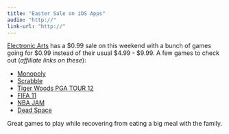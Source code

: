 ```yaml
---
title: "Easter Sale on iOS Apps"
audio: "http://"
link-url: "http://"
---
```

<p><a href="http://click.linksynergy.com/fs-bin/stat?id=6PFrOqNV4B8&offerid=146261&type=3&subid=0&tmpid=1826&RD_PARM1=http%253A%252F%252Fitunes.apple.com%252Fca%252Fartist%252Felectronic-arts%252Fid284800461%253Fuo%253D4%2526partnerId%253D30" target="itunes_store">Electronic Arts</a> has a $0.99 sale on this weekend with a bunch of games going for $0.99 instead of their usual $4.99 - $9.99. A few games to check out (<em>affiliate links on these</em>):</p>
<ul>
<li><a href="http://click.linksynergy.com/fs-bin/stat?id=6PFrOqNV4B8&offerid=146261&type=3&subid=0&tmpid=1826&RD_PARM1=http%253A%252F%252Fitunes.apple.com%252Fca%252Fapp%252Fmonopoly%252Fid337021781%253Fmt%253D8%2526uo%253D4%2526partnerId%253D30" target="itunes_store">Monopoly</a></li>
<li><a href="http://click.linksynergy.com/fs-bin/stat?id=6PFrOqNV4B8&offerid=146261&type=3&subid=0&tmpid=1826&RD_PARM1=http%253A%252F%252Fitunes.apple.com%252Fca%252Fapp%252Fscrabble%252Fid284815117%253Fmt%253D8%2526uo%253D4%2526partnerId%253D30" target="itunes_store">Scrabble</a></li>
<li><a href="http://click.linksynergy.com/fs-bin/stat?id=6PFrOqNV4B8&offerid=146261&type=3&subid=0&tmpid=1826&RD_PARM1=http%253A%252F%252Fitunes.apple.com%252Fca%252Fapp%252Ftiger-woods-pga-tour-12%252Fid427647815%253Fmt%253D8%2526uo%253D4%2526partnerId%253D30" target="itunes_store">Tiger Woods PGA TOUR 12</a></li>
<li><a href="http://click.linksynergy.com/fs-bin/stat?id=6PFrOqNV4B8&offerid=146261&type=3&subid=0&tmpid=1826&RD_PARM1=http%253A%252F%252Fitunes.apple.com%252Fca%252Fapp%252Ffifa-11-by-ea-sports%252Fid394220958%253Fmt%253D8%2526uo%253D4%2526partnerId%253D30" target="itunes_store">FIFA 11</a></li>
<li><a href="http://click.linksynergy.com/fs-bin/stat?id=6PFrOqNV4B8&offerid=146261&type=3&subid=0&tmpid=1826&RD_PARM1=http%253A%252F%252Fitunes.apple.com%252Fca%252Fapp%252Fnba-jam-by-ea-sports%252Fid402370879%253Fmt%253D8%2526uo%253D4%2526partnerId%253D30" target="itunes_store">NBA JAM</a></li>
<li><a href="http://click.linksynergy.com/fs-bin/stat?id=6PFrOqNV4B8&offerid=146261&type=3&subid=0&tmpid=1826&RD_PARM1=http%253A%252F%252Fitunes.apple.com%252Fca%252Fapp%252Fdead-space%252Fid396018321%253Fmt%253D8%2526uo%253D4%2526partnerId%253D30" target="itunes_store">Dead Space</a></li>
</ul>
<p>Great games to play while recovering from eating a big meal with the family.</p>
